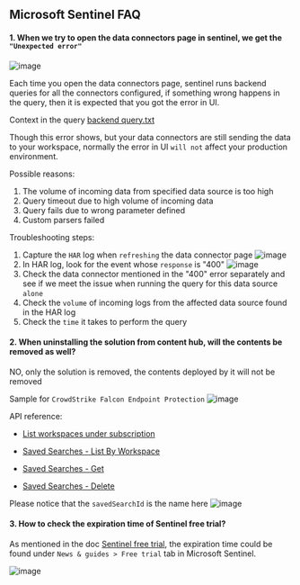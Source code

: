 ## Microsoft Sentinel FAQ

#### 1. When we try to open the data connectors page in sentinel, we get the `"Unexpected error"`
![image](https://user-images.githubusercontent.com/96930989/211318356-9e6403e3-6856-4a7a-a71f-322d63cfb356.png)

Each time you open the data connectors page, sentinel runs backend queries for all the connectors configured, if something wrong happens in the query, then it is expected that you got the error in UI.

Context in the query
[backend query.txt](https://github.com/guguji666666/GJS-Sentinel-Tips/files/10422343/backend.query.txt)


Though this error shows, but your data connectors are still sending the data to your workspace, normally the error in UI `will not` affect your production environment.

Possible reasons:
1. The volume of incoming data from specified data source is too high
2. Query timeout due to high volume of incoming data
3. Query fails due to wrong parameter defined
4. Custom parsers failed

Troubleshooting steps:
1. Capture the `HAR` log when `refreshing` the data connector page
![image](https://user-images.githubusercontent.com/96930989/211319057-e6e73958-4476-4441-985e-f03d01a2c7fb.png)
2. In HAR log, look for the event whose `response` is "400"
![image](https://user-images.githubusercontent.com/96930989/211438200-4f3d2f62-e365-45b4-854a-8c9d43007ae2.png)
3. Check the data connector mentioned in the "400" error separately and see if we meet the issue when running the query for this data source `alone`
4. Check the `volume` of incoming logs from the affected data source found in the HAR log
5. Check the `time` it takes to perform the query


#### 2. When uninstalling the solution from content hub, will the contents be removed as well?
NO, only the solution is removed, the contents deployed by it will not be removed

Sample for `CrowdStrike Falcon Endpoint Protection`
![image](https://user-images.githubusercontent.com/96930989/212284641-77218147-2ecb-4067-a08d-2c944895bfad.png)

API reference:
* [List workspaces under subscription](https://learn.microsoft.com/en-us/rest/api/loganalytics/workspaces/list?tabs=HTTP)

* [Saved Searches - List By Workspace](https://learn.microsoft.com/en-us/rest/api/loganalytics/saved-searches/list-by-workspace?tabs=HTTP)

* [Saved Searches - Get](https://learn.microsoft.com/en-us/rest/api/loganalytics/saved-searches/get?tabs=HTTP)

* [Saved Searches - Delete](https://learn.microsoft.com/en-us/rest/api/loganalytics/saved-searches/delete?tabs=HTTP#code-try-0)

Please notice that the `savedSearchId` is the name here
![image](https://user-images.githubusercontent.com/96930989/212293144-47c00d16-40ae-408f-a798-c03f18bf5fa9.png)

#### 3. How to check the expiration time of Sentinel free trial?
As mentioned in the doc [Sentinel free trial](https://learn.microsoft.com/en-us/azure/sentinel/billing?tabs=free-data-meters#free-trial), the expiration time could be found under `News & guides > Free trial` tab in Microsoft Sentinel.

![image](https://user-images.githubusercontent.com/96930989/212594442-78ac7919-8634-41db-9d50-099278938fd2.png)

